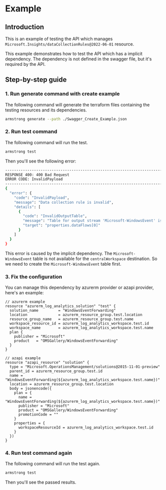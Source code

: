 # Example

## Introduction

This is an example of testing the API which manages `Microsoft.Insights/dataCollectionRules@2022-06-01` resource.

This example demonstrates how to test the API which has a implicit dependency. The dependency is not defined in the swagger file, but it's required by the API.

## Step-by-step guide

### 1. Run generate command with create example

The following command will generate the terraform files containing the testing resources and its dependencies.

```bash
armstrong generate --path ./Swagger_Create_Example.json
```

### 2. Run test command

The following command will run the test.

```bash
armstrong test
```

Then you'll see the following error:

```bash
--------------------------------------------------------------------------------
RESPONSE 400: 400 Bad Request
ERROR CODE: InvalidPayload
--------------------------------------------------------------------------------
{
  "error": {
    "code": "InvalidPayload",
    "message": "Data collection rule is invalid",
    "details": [
      {
        "code": "InvalidOutputTable",
        "message": "Table for output stream 'Microsoft-WindowsEvent' is not available for destination 'centralWorkspace'.",
        "target": "properties.dataFlows[0]"
      }
    ]
  }
}
```

This error is caused by the implicit dependency. The `Microsoft-WindowsEvent` table is not available for the `centralWorkspace` destination. So we need to create the `Microsoft-WindowsEvent` table first.

### 3. Fix the configuration

You can manage this dependency by azurerm provider or azapi provider, here's an example:

```hcl
// azurerm example
resource "azurerm_log_analytics_solution" "test" {
  solution_name         = "WindowsEventForwarding"
  location              = azurerm_resource_group.test.location
  resource_group_name   = azurerm_resource_group.test.name
  workspace_resource_id = azurerm_log_analytics_workspace.test.id
  workspace_name        = azurerm_log_analytics_workspace.test.name
  plan {
    publisher = "Microsoft"
    product   = "OMSGallery/WindowsEventForwarding"
  }
}

// azapi example
resource "azapi_resource" "solution" {
  type = "Microsoft.OperationsManagement/solutions@2015-11-01-preview"
  parent_id = azurerm_resource_group.test.id
  name = "WindowsEventForwarding(${azurerm_log_analytics_workspace.test.name})"
  location = azurerm_resource_group.test.location
  body = jsonencode({
    plan = {
      name = "WindowsEventForwarding(${azurerm_log_analytics_workspace.test.name})"
      publisher = "Microsoft"
      product = "OMSGallery/WindowsEventForwarding"
      promotionCode = ""
    }
    properties = {
      workspaceResourceId = azurerm_log_analytics_workspace.test.id
    }
  })
}

```

### 4. Run test command again

The following command will run the test again.

```bash
armstrong test
```

Then you'll see the passed results.